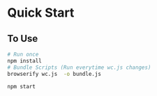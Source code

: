 # Quick Start 

## To Use



```bash
# Run once 
npm install 
# Bundle Scripts (Run everytime wc.js changes)
browserify wc.js  -o bundle.js

npm start 
```

